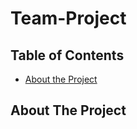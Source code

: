 # Team-Project

<!-- TABLE OF CONTENTS -->
## Table of Contents
* [About the Project](#about-the-project)

<!-- ABOUT THE PROJECT -->
## About The Project